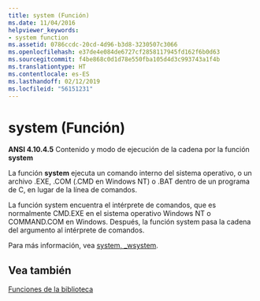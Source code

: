 ```yaml
---
title: system (Función)
ms.date: 11/04/2016
helpviewer_keywords:
- system function
ms.assetid: 0786ccdc-20cd-4d96-b3d8-3230507c3066
ms.openlocfilehash: e37de4e084de6727cf2858117945fd162f6b0d63
ms.sourcegitcommit: f4be868c0d1d78e550fba105d4d3c993743a1f4b
ms.translationtype: HT
ms.contentlocale: es-ES
ms.lasthandoff: 02/12/2019
ms.locfileid: "56151231"
---
```

# <a name="system-function"></a>system (Función)

**ANSI 4.10.4.5** Contenido y modo de ejecución de la cadena por la función **system**

La función **system** ejecuta un comando interno del sistema operativo, o un archivo .EXE, .COM (.CMD en Windows NT) o .BAT dentro de un programa de C, en lugar de la línea de comandos.

La función system encuentra el intérprete de comandos, que es normalmente CMD.EXE en el sistema operativo Windows NT o COMMAND.COM en Windows. Después, la función system pasa la cadena del argumento al intérprete de comandos.

Para más información, vea [system, _wsystem](../c-runtime-library/reference/system-wsystem.md).

## <a name="see-also"></a>Vea también

[Funciones de la biblioteca](../c-language/library-functions.md)
